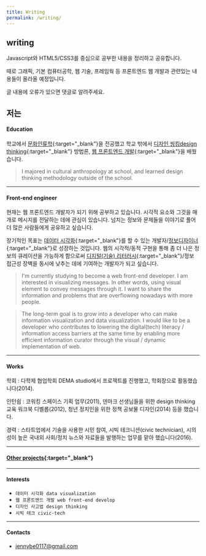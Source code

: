 ```yaml
---
title: Writing
permalink: /writing/
---
```


## writing

Javascript와 HTML5/CSS3를 중심으로 공부한 내용을 정리하고 공유합니다.

때로 그래픽, 기본 컴퓨터공학, 웹 기술, 프레임웍 등 프론트엔드 웹 개발과 관련있는 내용들이 올라올 예정입니다.

글 내용에 오류가 있으면 댓글로 알려주세요.

## 저는

#### Education

학교에서 [문화인류학](http://anthro.yonsei.ac.kr/sub01/sub01_01.php){:target="_blank"}을 전공했고 학교 밖에서 [디자인 씽킹design thinking](http://designtoimprovelife.dk/education/){:target="_blank"} 방법론, [웹 프론트엔드 개발](http://school.fastcampus.co.kr/dev_fds/){:target="_blank"}을 배웠습니다.

> I majored in cultural anthropology at school, and learned design thinking methodology outside of the school.

---

#### Front-end engineer

현재는 웹 프론트엔드 개발자가 되기 위해 공부하고 있습니다. 시각적 요소와 그것을 매개로 메시지를 전달하는 데에 관심이 있습니다. 넘치는 정보와 문제들을 이야기로 풀어 더 많은 사람들에게 공유하고 싶습니다.

장기적인 목표는 [데이터 시각화](https://ko.wikipedia.org/wiki/%EB%8D%B0%EC%9D%B4%ED%84%B0_%EC%8B%9C%EA%B0%81%ED%99%94){:target="_blank"}를 할 수 있는 개발자/[정보디자이너](https://ko.wikipedia.org/wiki/%EC%A0%95%EB%B3%B4_%EB%94%94%EC%9E%90%EC%9D%B8){:target="_blank"}로 성장하는 것입니다. 웹의 시각적/동적 구현을 통해 좀 더 나은 정보의 큐레이션을 가능하게 함으로써 [디지털(기술) 리터러시](https://en.wikipedia.org/wiki/Digital_literacy){:target="_blank"}/정보 접근성 장벽을 동시에 낮추는 데에 기여하는 개발자가 되고 싶습니다.

> I'm currently studying to become a web front-end developer. I am interested in visualizing messages. In other words, using visual element to convey messages through it. I want to share the information and problems that are overflowing nowadays with more people.

> The long-term goal is to grow into a developer who can make information visualization and data visualization. I would like to be a developer who contributes to lowering the digital(tech) literacy / information access barriers at the same time by enabling more efficient information curator through the visual / dynamic implementation of web.

---

#### Works

학회
: 다학제 협업학회 DEMA studio에서 프로젝트를 진행했고, 학회장으로 활동했습니다(2014).

인턴쉽
: 코워킹 스페이스 기획 업무(2011), 덴마크 선생님들을 위한 design thinking 교육 워크북 디벨롭(2012), 청년 정치인을 위한 정책 공보물 디자인(2014) 등을 했습니다.

경력
: 스타트업에서 기술을 사용한 시민 참여, 시빅 테크니션(civic technician), 시의성이 높은 국내외 사회/정치 뉴스와 자료들을 발행하는 업무를 맡아 했습니다(2016).

---

#### [Other projects](http://cargocollective.com/jennybehan){:target="_blank"}

---

#### Interests

* `데이터 시각화 data visualization`
* `웹 프론트엔드 개발 web front-end develop`
* `디자인 사고법 design thinking`
* `시빅 테크 civic-tech`

---

#### Contacts

* <jennybe0117@gmail.com>